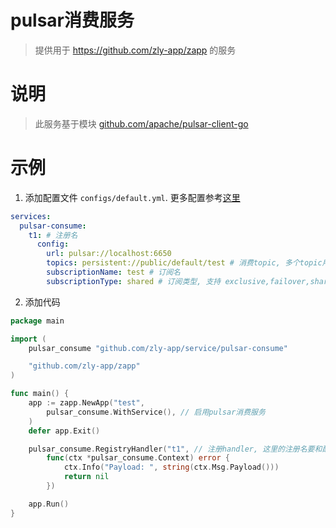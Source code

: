 
# pulsar消费服务

> 提供用于 https://github.com/zly-app/zapp 的服务

# 说明

> 此服务基于模块 [github.com/apache/pulsar-client-go](https://github.com/apache/pulsar-client-go)

# 示例

1. 添加配置文件 `configs/default.yml`. 更多配置参考[这里](./config.go)

```yaml
services:
  pulsar-consume:
    t1: # 注册名
      config:
        url: pulsar://localhost:6650
        topics: persistent://public/default/test # 消费topic, 多个topic用英文逗号连接
        subscriptionName: test # 订阅名
        subscriptionType: shared # 订阅类型, 支持 exclusive,failover,shared,keyshared. 默认 shared
```

2. 添加代码

```go
package main

import (
	pulsar_consume "github.com/zly-app/service/pulsar-consume"

	"github.com/zly-app/zapp"
)

func main() {
	app := zapp.NewApp("test",
		pulsar_consume.WithService(), // 启用pulsar消费服务
	)
	defer app.Exit()

	pulsar_consume.RegistryHandler("t1", // 注册handler, 这里的注册名要和配置文件中的一样
		func(ctx *pulsar_consume.Context) error {
			ctx.Info("Payload: ", string(ctx.Msg.Payload()))
			return nil
		})

	app.Run()
}
```
